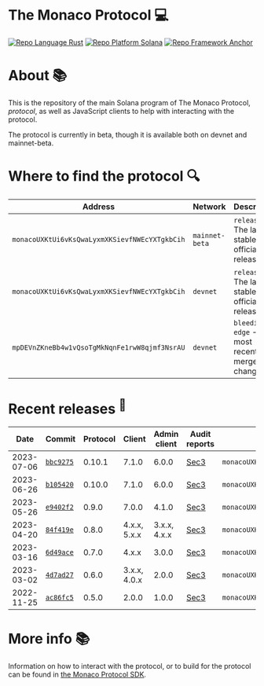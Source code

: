 # The Monaco Protocol :computer:

<a href="https://doc.rust-lang.org/std/"><img alt="Repo Language Rust"  src="http://img.shields.io/badge/language-rust-orange"></a>
<a href="https://docs.solana.com/developing/programming-model/overview"><img alt="Repo Platform Solana"  src="http://img.shields.io/badge/platform-solana-blue"></a>
<a href="https://github.com/coral-xyz/anchor"><img alt="Repo Framework Anchor"  src="http://img.shields.io/badge/framework-anchor-9cf"></a><br/>

# About :books:

This is the repository of the main Solana program of The Monaco Protocol, _protocol_, as well as JavaScript clients to help with interacting with the protocol.

The protocol is currently in beta, though it is available both on devnet and mainnet-beta.

# Where to find the protocol :mag:

| Address                                       | Network        | Description                                        |
|-----------------------------------------------|----------------|----------------------------------------------------|
| `monacoUXKtUi6vKsQwaLyxmXKSievfNWEcYXTgkbCih` | `mainnet-beta` | `release` - The latest stable official release     |
| `monacoUXKtUi6vKsQwaLyxmXKSievfNWEcYXTgkbCih` | `devnet`       | `release` - The latest stable official release     |
| `mpDEVnZKneBb4w1vQsoTgMkNqnFe1rwW8qjmf3NsrAU` | `devnet`       | `bleeding-edge` - The most recently merged changes |

# Recent releases <sup>:rocket:</sup>

| Date       | Commit                                                                       | Protocol | Client       | Admin client | Audit reports                                                                      | Program address                               |
|------------|------------------------------------------------------------------------------|----------|--------------|--------------|------------------------------------------------------------------------------------|-----------------------------------------------|
| 2023-07-06 | [`bbc9275`](https://github.com/MonacoProtocol/protocol/releases/tag/v0.10.1) | 0.10.1   | 7.1.0        | 6.0.0        | [Sec3](https://github.com/MonacoProtocol/protocol/tree/main/audit/sec3/0.10.1.pdf) | `monacoUXKtUi6vKsQwaLyxmXKSievfNWEcYXTgkbCih` |
| 2023-06-26 | [`b105420`](https://github.com/MonacoProtocol/protocol/releases/tag/v0.10.0) | 0.10.0   | 7.1.0        | 6.0.0        | [Sec3](https://github.com/MonacoProtocol/protocol/tree/main/audit/sec3/0.10.0.pdf) | `monacoUXKtUi6vKsQwaLyxmXKSievfNWEcYXTgkbCih` |
| 2023-05-26 | [`e9402f2`](https://github.com/MonacoProtocol/protocol/releases/tag/v0.9.0)  | 0.9.0    | 7.0.0        | 4.1.0        | [Sec3](https://github.com/MonacoProtocol/protocol/tree/main/audit/sec3/0.9.0.pdf)  | `monacoUXKtUi6vKsQwaLyxmXKSievfNWEcYXTgkbCih` |
| 2023-04-20 | [`84f419e`](https://github.com/MonacoProtocol/protocol/releases/tag/v0.8.0)  | 0.8.0    | 4.x.x, 5.x.x | 3.x.x, 4.x.x | [Sec3](https://github.com/MonacoProtocol/protocol/tree/main/audit/sec3/0.8.0.pdf)  | `monacoUXKtUi6vKsQwaLyxmXKSievfNWEcYXTgkbCih` |
| 2023-03-16 | [`6d49ace`](https://github.com/MonacoProtocol/protocol/releases/tag/v0.7.0)  | 0.7.0    | 4.x.x        | 3.0.0        | [Sec3](https://github.com/MonacoProtocol/protocol/tree/main/audit/sec3/0.7.0.pdf)  | `monacoUXKtUi6vKsQwaLyxmXKSievfNWEcYXTgkbCih` |
| 2023-03-02 | [`4d7ad27`](https://github.com/MonacoProtocol/protocol/releases/tag/v0.6.0)  | 0.6.0    | 3.x.x, 4.0.x | 2.0.0        | [Sec3](https://github.com/MonacoProtocol/protocol/tree/main/audit/sec3/0.6.0.pdf)  | `monacoUXKtUi6vKsQwaLyxmXKSievfNWEcYXTgkbCih` |
| 2022-11-25 | [`ac86fc5`](https://github.com/MonacoProtocol/protocol/releases/tag/v0.5.0)  | 0.5.0    | 2.0.0        | 1.0.0        | [Sec3](https://github.com/MonacoProtocol/protocol/tree/main/audit/sec3/0.5.0.pdf)  | `monacoUXKtUi6vKsQwaLyxmXKSievfNWEcYXTgkbCih` |

# More info :books:

Information on how to interact with the protocol, or to build for the protocol can be found in [the Monaco Protocol SDK](https://github.com/MonacoProtocol/sdk).
